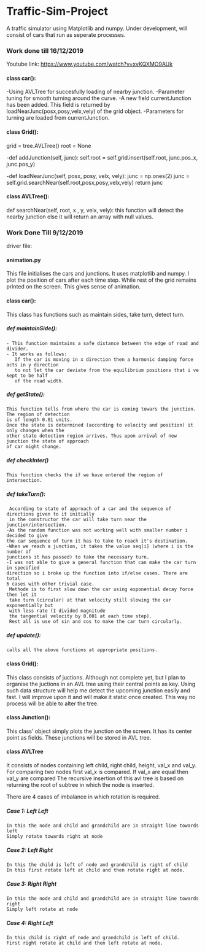 # Traffic-Sim-Project
A traffic simulator using Matplotlib and numpy. Under development, will consist of cars that run as seperate processes.


### Work done till 16/12/2019

Youtube link: https://www.youtube.com/watch?v=xvKQXMO9AUk

#### class car():
  -Using AVLTree for succesfully loading of nearby junction.
  -Parameter tuning for smooth turning around the curve.
  -A new field currentJunction has been added. This field is returned by loadNearJunc(posx,posy,velx,vely) of the grid object.
  -Parameters for turning are loaded from currentJunction.
  
#### class Grid():
  grid = tree.AVLTree()
	root = None
	
  -def addJunction(self, junc):
		self.root = self.grid.insert(self.root, junc.pos_x, junc.pos_y)
  
  -def loadNearJunc(self, posx, posy, velx, vely):
      junc = np.ones(2)
      junc = self.grid.searchNear(self.root,posx,posy,velx,vely)
      return junc
      

#### class AVLTree():
  def searchNear(self, root, x , y, velx, vely):
    this function will detect the nearby junction else it will return an array with null values.
  

### Work Done Till 9/12/2019

driver file:
#### animation.py
  This file initialises the cars and junctions. It uses matplotlib and numpy. I plot the position of cars after
  each time step. While rest of the grid remains printed on the screen. 
  This gives sense of animation.


#### class car():
  This class has functions such as maintain sides, take turn, detect turn.
  
  ##### def maintainSide():
    - This function maintains a safe distance between the edge of road and divider.
    - It works as follows:
       If the car is moving in x direction then a harmonic damping force acts in y direction 
       to not let the car deviate from the equilibrium positions that i ve kept to be half 
       of the road width.
       
  ##### def getState():
    This function tells from where the car is coming towars the junction. The region of detection 
    is of length 0.01 units.
    Once the state is determined (according to velocity and position) it only changes when the 
    other state detection region arrives. Thus upon arrival of new junction the state of approach 
    of car might change.
    
  ##### def checkInter()
    This function checks the if we have entered the region of intersection.
    
  ##### def takeTurn():
     According to state of approach of a car and the sequence of directions given to it initially 
     in the constructor the car will take turn near the junction/intersection. 
    -As the random function was not working well with smaller number i decided to give 
    the car sequence of turn it has to take to reach it's destination. 
    -When we reach a junction, it takes the value seq[i] (where i is the number of 
    junctions it has passed) to take the necessary turn.
    -I was not able to give a general function that can make the car turn in specified 
    direction so i broke up the function into if/else cases. There are total 
    6 cases with other trivial case.
     Methode is to first slow down the car using exponential decay force then let it 
     take turn (circular) at that velocity still slowing the car exponentially but 
     with less rate (I divided magnitude 
     the tangential velocity by 0.001 at each time step).
     Rest all is use of sin and cos to make the car turn circularly.
     
   ##### def update():
    calls all the above functions at appropriate positions.
    
#### class Grid():
   This class consists of juctions. Although not complete yet, but I plan to organise the juctions 
   in an AVL tree using their central points as key. Using such data structure will help me detect the 
   upcoming junction easily and fast. I will improve
   upon it and will make it static once created. This way no process will be able to alter the tree.

#### class Junction():
   This class' object simply plots the junction on the screen.
   It has its center point as fields. These junctions will be stored in AVL tree.
   
#### class AVLTree
  It consists of nodes containing left child, right child, height, val_x and val_y.
  For comparing two nodes first val_x is compared. If val_x are equal then val_y are compared
  The recursive insertion of this avl tree is based on returning the root of subtree in which the node is inserted.
   
   There are 4 cases of imbalance in which rotation is required.
   ##### Case 1: Left Left 
    In this the node and child and grandchild are in straight line towards left
    Simply rotate towards right at node
    
   ##### Case 2: Left Right 
    In this the child is left of node and grandchild is right of child
    In this first rotate left at child and then rotate right at node.
    
   ##### Case 3: Right Right 
    In this the node and child and grandchild are in straight line towards right
    Simply left rotate at node
    
   ##### Case 4: Right Left
    In this child is right of node and grandchild is left of child.
    First right rotate at child and then left rotate at node.
    
    
   
    
   
    
   
   
    

    
  
